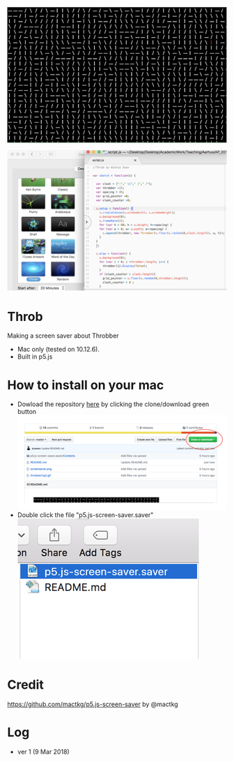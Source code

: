 ![image1](https://github.com/siusoon/Throb/blob/master/throbbering1.gif)

<img src ="https://github.com/siusoon/Throb/blob/master/screensaver.png" width="600px">

# Throb
Making a screen saver about Throbber
- Mac only (tested on 10.12.6).
- Built in p5.js

# How to install on your mac
- Dowload the repository [here](https://github.com/siusoon/Throb) by clicking the clone/download green button 
![image2](https://github.com/siusoon/Throb/blob/master/download.png)
- Double click the file "p5.js-screen-saver.saver"
![image3](https://github.com/siusoon/Throb/blob/master/click.png)

# Credit
https://github.com/mactkg/p5.js-screen-saver by @mactkg

# Log
- ver 1 (9 Mar 2018)
